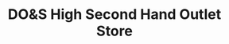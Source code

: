 ---
title: "DO&S High Second Hand Outlet Store"
url: /saarbruecken/dounds-high-second-hand-outlet-store/
shop: Modehaus
---